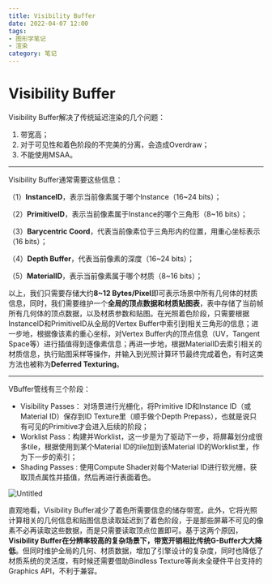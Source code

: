 ```yaml
---
title: Visibility Buffer
date: 2022-04-07 12:00
tags: 
- 图形学笔记
- 渲染
category: 笔记
---
```

# Visibility Buffer

Visibility Buffer解决了传统延迟渲染的几个问题：

1. 带宽高；
2. 对于可见性和着色阶段的不完美的分离，会造成Overdraw；
3. 不能使用MSAA。

---

Visibility Buffer通常需要这些信息：

（1）**InstanceID**，表示当前像素属于哪个Instance（16~24 bits）；

（2）**PrimitiveID**，表示当前像素属于Instance的哪个三角形（8~16 bits）；

（3）**Barycentric Coord**，代表当前像素位于三角形内的位置，用重心坐标表示（16 bits）；

（4）**Depth Buffer**，代表当前像素的深度（16~24 bits）；

（5）**MaterialID**，表示当前像素属于哪个材质（8~16 bits）；

以上，我们只需要存储大约**8~12 Bytes/Pixel**即可表示场景中所有几何体的材质信息，同时，我们需要维护一个**全局的顶点数据和材质贴图表**，表中存储了当前帧所有几何体的顶点数据，以及材质参数和贴图。在光照着色阶段，只需要根据InstanceID和PrimitiveID从全局的Vertex Buffer中索引到相关三角形的信息；进一步地，根据像该素的重心坐标，对Vertex Buffer内的顶点信息（UV，Tangent Space等）进行插值得到逐像素信息；再进一步地，根据MaterialID去索引相关的材质信息，执行贴图采样等操作，并输入到光照计算环节最终完成着色，有时这类方法也被称为**Deferred Texturing**。

---

VBuffer管线有三个阶段：

- Visibility Passes： 对场景进行光栅化，将Primitive ID和Instance ID（或Material ID）保存到ID Texture里（顺手做个Depth Prepass），也就是说只有可见的Primitive才会进入后续的阶段；
- Worklist Pass：构建并Worklist，这一步是为了驱动下一步，将屏幕划分成很多tile，根据使用到某个Material ID的tile加到该Material ID的Worklist里，作为下一步的索引；
- Shading Passes : 使用Compute Shader对每个Material ID进行软光栅，获取顶点属性并插值，然后再进行表面着色。

![Untitled](Untitled.png)

直观地看，Visibility Buffer减少了着色所需要信息的储存带宽，此外，它将光照计算相关的几何信息和贴图信息读取延迟到了着色阶段，于是那些屏幕不可见的像素不必再读取这些数据，而是只需要读取顶点位置即可。基于这两个原因，**Visibility Buffer在分辨率较高的复杂场景下，带宽开销相比传统G-Buffer大大降低**。但同时维护全局的几何、材质数据，增加了引擎设计的复杂度，同时也降低了材质系统的灵活度，有时候还需要借助Bindless Texture等尚未全硬件平台支持的Graphics API，不利于兼容。